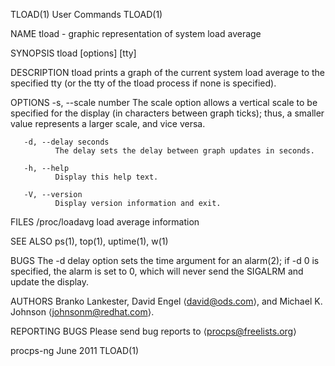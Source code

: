 TLOAD(1)                                     User Commands                                    TLOAD(1)

NAME
       tload - graphic representation of system load average

SYNOPSIS
       tload [options] [tty]

DESCRIPTION
       tload prints a graph of the current system load average to the specified tty (or the tty of the
       tload process if none is specified).

OPTIONS
       -s, --scale number
              The scale option allows a vertical scale to be specified for the display (in  characters
              between graph ticks); thus, a smaller value represents a larger scale, and vice versa.

       -d, --delay seconds
              The delay sets the delay between graph updates in seconds.

       -h, --help
              Display this help text.

       -V, --version
              Display version information and exit.

FILES
       /proc/loadavg load average information

SEE ALSO
       ps(1), top(1), uptime(1), w(1)

BUGS
       The  -d delay option sets the time argument for an alarm(2); if -d 0 is specified, the alarm is
       set to 0, which will never send the SIGALRM and update the display.

AUTHORS
       Branko Lankester, David Engel ⟨david@ods.com⟩, and Michael K. Johnson ⟨johnsonm@redhat.com⟩.

REPORTING BUGS
       Please send bug reports to ⟨procps@freelists.org⟩

procps-ng                                      June 2011                                      TLOAD(1)

